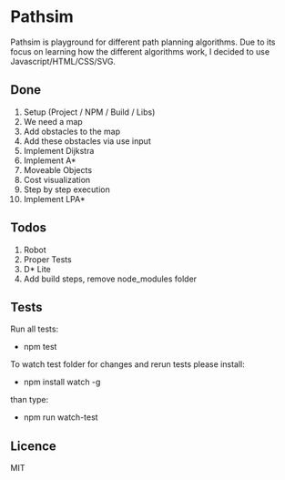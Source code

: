 # Pathsim
Pathsim is playground for different path planning algorithms. Due to its focus on learning how the different algorithms work, I decided to use Javascript/HTML/CSS/SVG.

## Done
1. Setup (Project / NPM / Build / Libs)
2. We need a map
3. Add obstacles to the map
4. Add these obstacles via use input
5. Implement Dijkstra
6. Implement A*
7. Moveable Objects
8. Cost visualization
9. Step by step execution
10. Implement LPA*

## Todos
1. Robot
2. Proper Tests
3. D* Lite
4. Add build steps, remove node_modules folder

## Tests
Run all tests:
- npm test

To watch test folder for changes and rerun tests please install:
- npm install watch -g

than type:
- npm run watch-test

## Licence
MIT
